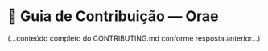 # 🤝 Guia de Contribuição — Orae
(...conteúdo completo do CONTRIBUTING.md conforme resposta anterior...)
